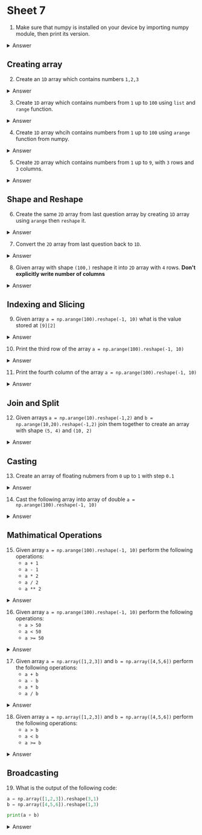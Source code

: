 # Sheet 7

1. Make sure that numpy is installed on your device by importing numpy module, then print its version.

<details>
    <summary>Answer</summary>

```python
import numpy as np
print(np.__version__)
```
</details>

## Creating array

2. Create an `1D` array which contains numbers `1,2,3`

<details>
    <summary>Answer</summary>

```python
import numpy as np
arr = np.array([1, 2, 3])
```
</details>

3. Create `1D` array which contains numbers from `1` up to `100` using `list` and `range` function.

<details>
    <summary>Answer</summary>

```python
arr = np.array([list(range(1,100))])
```
</details>

4. Create `1D` array whcih contains numbers from `1` up to `100` using `arange` function from numpy.

<details>
    <summary>Answer</summary>

```python
my_array = np.arange(1,100)
```
</details>


5. Create `2D` array which contains numbers from `1` up to `9`, with `3` rows and `3` columns.

<details>
    <summary>Answer</summary>

```python
k = np.array([
[1, 2, 3],
[4, 5, 6],
[7, 8, 9]
])
```
</details>

## Shape and Reshape

6. Create the same `2D` array from last question array by creating `1D` array using `arange` then `reshape` it.

<details>
    <summary>Answer</summary>

```python
arr = np.arange(1,10).reshape(3,3)
```
</details>

7. Convert the `2D` array from last question back to `1D`.

<details>
    <summary>Answer</summary>

```python
arr = np.arange(1,10).reshape(3,3)
arr = arr.flatten()
```

or

```python
arr = np.arange(1,10).reshape(3,3)
arr = arr.reshape(-1)
```
</details>

8. Given array with shape `(100,)` reshape it into `2D` array with `4` rows. **Don't explicitly write number of columns**

<details>
    <summary>Answer</summary>

```python
arr = np.arange(100) # array with shape (100)
arr = arr.reshape(4,-1) # reshape with size 4 and size/4
```
</details>

## Indexing and Slicing

9. Given array `a = np.arange(100).reshape(-1, 10)` what is the value stored at `[9][2]`

<details>
    <summary>Answer</summary>
array has values from 0 to 100,
it is reshaped into (-1, 10) which is equal to (100/10, 10) = (10, 10), 
the value at row 9 and column 2 is 92
</details>

10. Print the third row of the array `a = np.arange(100).reshape(-1, 10)`

<details>
    <summary>Answer</summary>

```python
a = np.arange(100).reshape(-1, 10)
print(a[3, :]) # print row 3 and column all
```
</details>

11. Print the fourth column of the array `a = np.arange(100).reshape(-1, 10)`

<details>
    <summary>Answer</summary>

```python
a = np.arange(100).reshape(-1, 10)
print(a[:, 4])
```

</details>

## Join and Split

12. Given arrays `a = np.arange(10).reshape(-1,2)` and `b = np.arange(10,20).reshape(-1,2)` join them together to create an array with shape `(5, 4)` and `(10, 2)`

<details>
    <summary>Answer</summary>

```python
a = np.arange(10).reshape(-1,2)
b = np.arange(10,20).reshape(-1,2)
arr_10_2 = np.concatenate([a,b], axis=0) # axis = 0, row
arr_5_4 = np.concatenate([a,b], axis=1) # axis = 1, col
```
</details>

## Casting

13. Create an array of floating nubmers from `0` up to `1` with step `0.1`

<details>
    <summary>Answer</summary>

```python
f = np.arange(11) / 10
```
</details>

14. Cast the following array into array of double `a = np.arange(100).reshape(-1, 10)`

<details>
    <summary>Answer</summary>

```python
a = np.arange(100).reshape(-1, 10)
a = a.astype(np.double)
```
</details>


## Mathimatical Operations

15. Given array `a = np.arange(100).reshape(-1, 10)` perform the following operations:
    - `a + 1`
    - `a - 1`
    - `a * 2`
    - `a / 2`
    - `a ** 2`

<details>
    <summary>Answer</summary>
try it yourself and see the result.
</details>

16. Given array `a = np.arange(100).reshape(-1, 10)` perform the following operations:
    - `a > 50`
    - `a < 50`
    - `a >= 50`

<details>
    <summary>Answer</summary>
try it yourself and see the result.
</details>

17. Given array `a = np.array([1,2,3])` and `b = np.array([4,5,6])` perform the following operations:
    - `a + b`
    - `a - b`
    - `a * b`
    - `a / b`

<details>
    <summary>Answer</summary>
try it yourself and see the result.
</details>

18. Given array `a = np.array([1,2,3])` and `b = np.array([4,5,6])` perform the following operations:
    - `a > b`
    - `a < b`
    - `a >= b`

<details>
    <summary>Answer</summary>
try it yourself and see the result.
</details>

## Broadcasting

19. What is the output of the following code:

```python
a = np.array([1,2,3]).reshape(3,1)
b = np.array([4,5,6]).reshape(1,3)

print(a + b)
```

<details>
    <summary>Answer</summary>

array `a` and `b` are reshaped to match each other,
`a` will be `3x3` by repeating first column,
`b` will be `3x3` by repeating first row.
</details>
